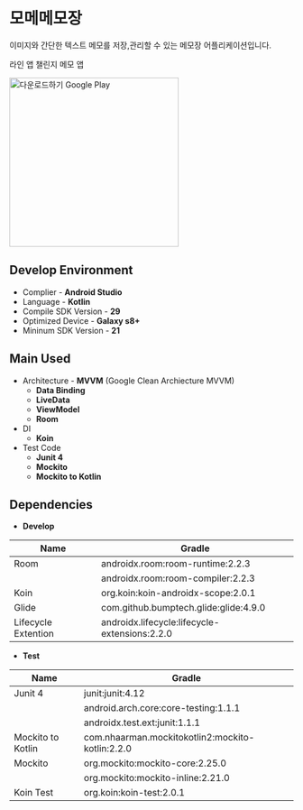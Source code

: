 # 모메메모장

이미지와 간단한 텍스트 메모를 저장,관리할 수 있는 메모장 어플리케이션입니다.

라인 앱 챌린지 메모 앱

<a href='https://play.google.com/store/apps/details?id=com.malibin.memo&pcampaignid=pcampaignidMKT-Other-global-all-co-prtnr-py-PartBadge-Mar2515-1'><img alt='다운로드하기 Google Play' width=300 src='https://play.google.com/intl/ko/badges/static/images/badges/ko_badge_web_generic.png'/></a>

## Develop Environment

- Complier - **Android Studio**
- Language - **Kotlin**
- Compile SDK Version - **29**
- Optimized Device - **Galaxy s8+**
- Mininum SDK Version - **21**

## Main Used
 - Architecture - **MVVM** (Google Clean Archiecture MVVM)
	+ **Data Binding**
	+ **LiveData**
	+ **ViewModel**
	+ **Room**
- DI
	+ **Koin**
- Test Code
  * **Junit 4**
  * **Mockito**
  * **Mockito to Kotlin**

## Dependencies

* **Develop**


| Name                | Gradle                                        |
| ------------------- | --------------------------------------------- |
| Room                | androidx.room:room-runtime:2.2.3              |
|                     | androidx.room:room-compiler:2.2.3             |
| Koin                | org.koin:koin-androidx-scope:2.0.1            |
| Glide               | com.github.bumptech.glide:glide:4.9.0         |
| Lifecycle Extention | androidx.lifecycle:lifecycle-extensions:2.2.0 |

* **Test**

| Name              | Gradle                                           |
| ----------------- | ------------------------------------------------ |
| Junit 4           | junit:junit:4.12                                 |
|                   | android.arch.core:core-testing:1.1.1             |
|                   | androidx.test.ext:junit:1.1.1                    |
| Mockito to Kotlin | com.nhaarman.mockitokotlin2:mockito-kotlin:2.2.0 |
| Mockito           | org.mockito:mockito-core:2.25.0                  |
|                   | org.mockito:mockito-inline:2.21.0                |
| Koin Test         | org.koin:koin-test:2.0.1                         |


